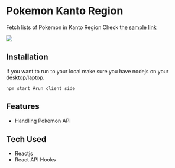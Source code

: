 # Pokemon Kanto Region

Fetch lists of Pokemon in Kanto Region
Check the [sample link](https://pokemonkantoregion.netlify.app/)

![](https://github.com/KeithRussel/pokedex/blob/main/pokemon.gif)

## Installation

If you want to run to your local make sure you have nodejs on your desktop/laptop.

```
npm start #run client side
```

## Features

- Handling Pokemon API

## Tech Used

- Reactjs
- React API Hooks
